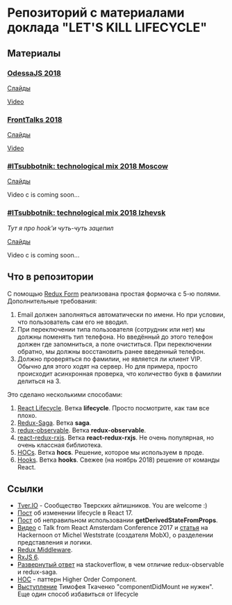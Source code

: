 # Репозиторий с материалами доклада "LET'S KILL LIFECYCLE"

## Материалы 
### [OdessaJS 2018](http://odessajs.org/)
[Слайды](https://drive.google.com/open?id=1m2Yhx2FGJze91drvaRqTWPmxMZxnqojm)

[Video](https://youtu.be/5PM5c0EUMyE)

### [FrontTalks 2018](https://events.yandex.ru/lib/talks/6358/)
[Слайды](https://drive.google.com/file/d/1RyaBodMCwcoSTdwsULG5Jsng3eaWU-8h/view?usp=sharing) 

[Video](https://youtu.be/rQ2EIOnhPPg)

### [#ITsubbotnik: technological mix 2018 Moscow](https://events.epam.com/events/itsubbotnik-technological-mix/talks/7368)
[Слайды](https://drive.google.com/open?id=1Ds9i9ENOZCmKGRYK2y7aYBtvGQBkaFoR)

Video с is coming soon...

### [#ITsubbotnik: technological mix 2018 Izhevsk](https://events.epam.com/events/epam-itsubbotnik-conference-izhevsk/talks/7553)

_Тут я про hook'и чуть-чуть зацепил_

[Слайды](https://drive.google.com/file/d/1DzP_YNLxx1m7ZxrZokZNAkUs4WszuPpm/view?usp=sharing)  

Video с is coming soon...

## Что в репозитории
С помощью [Redux Form](https://redux-form.com) реализована простая формочка с 5-ю полями.
Дополнительные требования:
1. Email должен заполняться автоматически по имени. Но при условии, что пользователь 
сам его не вводил.
2. При переключении типа пользователя (сотрудник или нет) мы должны поменять тип телефона. 
Но введённый до этого телефон должен где запомниться, а поле очиститься.
При переключении обратно, мы должны восстановить ранее введенный телефон.
3. Должно проверяться по фамилии, не является ли клиент VIP. Обычно для этого ходят на сервер. 
Но для примера, просто происходит асинхронная проверка, что количество букв в фамилии 
делиться на 3.

Это сделано несколькими способами:
1. [React Lifecycle](https://reactjs.org/docs/react-component.html). Ветка **lifecycle**. Просто посмотрите, как там все плохо.
2. [Redux-Saga](https://github.com/redux-saga/redux-saga). Ветка **saga**.
3. [redux-observable](https://github.com/redux-observable/redux-observable). Ветка **redux-observable**.
4. [react-redux-rxjs](https://github.com/redneckz/react-redux-rxjs). Ветка **react-redux-rxjs**. Не очень популярная, но очень классная библиотека.
5. [HOCs](https://reactjs.org/docs/higher-order-components.html). Ветка **hocs**. Решение, которое мы используем в проде.
6. [Hooks](https://reactjs.org/docs/hooks-intro.html). Ветка **hooks**. Свежее (на ноябрь 2018) решение от 
   команды React.

## Ссылки 
 - [Tver.IO](https://tver.io/) - Сообщество Тверских айтишников. You are welcome :)
 - [Пост](https://reactjs.org/blog/2018/03/27/update-on-async-rendering.html) об изменении lifecycle в 
 React 17.
 - [Пост](https://reactjs.org/blog/2018/06/07/you-probably-dont-need-derived-state.html#when-to-use-derived-state) об неправильном использовании **getDerivedStateFromProps**.
 - [Видео](https://www.youtube.com/watch?v=3J9EJrvqOiM) с Talk from React Amsterdam Conference 2017 и 
   [статья](https://hackernoon.com/how-to-decouple-state-and-ui-a-k-a-you-dont-need-componentwillmount-cc90b787aa37) 
    на Hackernoon от Michel Weststrate (создателя MobX), о разделении представления и логики.
 - [Redux Middleware](https://redux.js.org/advanced/middleware).
 - [RxJS 6](https://github.com/reactivex/rxjs).
 - [Развернутый ответ](https://stackoverflow.com/questions/40021344/why-use-redux-observable-over-redux-saga/40027778#40027778) на stackoverflow, в чем отличие redux-observable и redux-saga.
 - [HOC](https://reactjs.org/docs/higher-order-components.html) - паттерн Higher Order Component.
 - [Выступление](https://www.youtube.com/watch?v=HEqgw16l64Q) Тимофея Ткаченко "componentDidMount не нужен". 
 Еще один способ избавиться от lifecycle 
   
